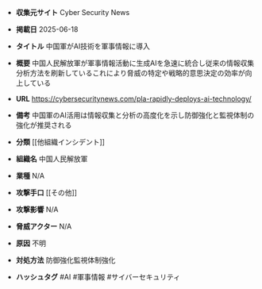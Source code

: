 - **収集元サイト**
Cyber Security News

- **掲載日**
2025-06-18

- **タイトル**
中国軍がAI技術を軍事情報に導入

- **概要**
中国人民解放軍が軍事情報活動に生成AIを急速に統合し従来の情報収集分析方法を刷新しているこれにより脅威の特定や戦略的意思決定の効率が向上している

- **URL**
https://cybersecuritynews.com/pla-rapidly-deploys-ai-technology/

- **備考**
中国軍のAI活用は情報収集と分析の高度化を示し防御強化と監視体制の強化が推奨される

- **分類**
[[他組織インシデント]]

- **組織名**
中国人民解放軍

- **業種**
N/A

- **攻撃手口**
[[その他]]

- **攻撃影響**
N/A

- **脅威アクター**
N/A

- **原因**
不明

- **対処方法**
防御強化監視体制強化

- **ハッシュタグ**
#AI #軍事情報 #サイバーセキュリティ
